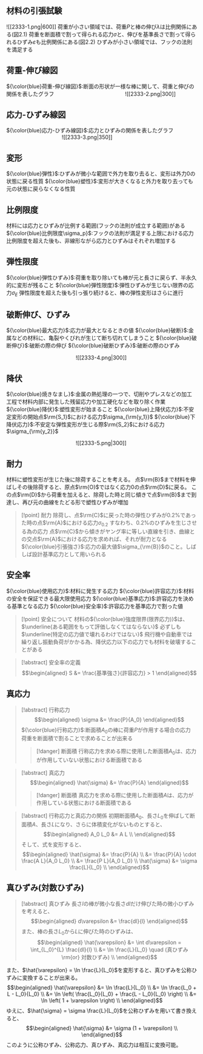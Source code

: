## 材料の引張試験
![[2333-1.png|600]]
荷重が小さい領域では、荷重$P$と棒の伸び$\lambda$は比例関係にある(図2.1)
荷重を断面積で割って得られる応力$\sigma$と、伸びを基準長さで割って得られるひずみ$\varepsilon$も比例関係にある(図2.2)
ひずみが小さい領域では、フックの法則を満足する

## 荷重-伸び線図
${\color{blue}荷重-伸び線図}$:断面の形状が一様な棒に関して、荷重と伸びの関係を表したグラフ
$\hspace{5cm}$![[2333-2.png|300]]

## 応力-ひずみ線図
${\color{blue}応力-ひずみ線図}$:応力とひずみの関係を表したグラフ
$\hspace{4cm}$![[2333-3.png|350]]

## 変形
${\color{blue}弾性}$:ひずみが微小な範囲で外力を取り去ると、変形は外力$0$の状態に戻る性質
${\color{blue}塑性}$:変形が大きくなると外力を取り去っても元の状態に戻らなくなる性質

## 比例限度
材料には応力とひずみが比例する範囲(フックの法則が成立する範囲)がある
${\color{blue}比例限度\sigma_p}$:フックの法則が満足する上限における応力
比例限度を超えた後も、非線形ながら応力とひずみはそれぞれ増加する

## 弾性限度
${\color{blue}弾性ひずみ}$:荷重を取り除いても棒が元と長さに戻らず、半永久的に変形が残ること
${\color{blue}弾性限度}$:弾性ひずみが生じない限界の応力$\sigma_E$
弾性限度を超えた後も引っ張り続けると、棒の弾性変形はさらに進行

## 破断伸び、ひずみ
${\color{blue}最大応力}$:応力が最大となるときの値
${\color{blue}破断}$:金属などの材料に、亀裂やくびれが生じて断ち切れてしまうこと
${\color{blue}破断伸び}$:破断の際の伸び
${\color{blue}破断ひずみ}$:破断の際のひずみ

$\hspace{5cm}$![[2333-4.png|300]]

## 降伏
${\color{blue}焼きなまし}$:金属の熱処理の一つで、切削やプレスなどの加工工程で材料内部に発生した残留応力や加工硬化などを取り除く作業
${\color{blue}降伏}$:塑性変形が始まること
${\color{blue}上降伏応力}$:不安定変形の開始点$\rm{S_1}$における応力$\sigma_{\rm{y_1}}$
${\color{blue}下降伏応力}$:不安定な弾性変形が生じる際$\rm{S_2}$における応力$\sigma_{\rm{y_2}}$

$\hspace{5cm}$![[2333-5.png|300]]

## 耐力
材料に塑性変形が生じた後に除荷することを考える。
点$\rm{B}$まで材料を伸ばしその後除荷すると、原点$\rm{O}$ではなく応力$0$の点$\rm{D}$に戻る。
この点$\rm{D}$から荷重を加えると、除荷した時と同じ傾きで点$\rm{B}$まで到達し、再び元の曲線をたどる形で塑性ひずみが増加
> [!point] 耐力
> 除荷し、点$\rm{C}$に戻った時の弾性ひずみが$0.2\%$であった時の点$\rm{A}$における応力$\sigma_{0.2}$
> すなわち、$0.2\%$のひずみを生じさせる為の応力
> 点$\rm{C}$から傾きがヤング率に等しい直線を引き、曲線との交点$\rm{A}$における応力を求めれば、それが耐力となる
> ${\color{blue}引張強さ}$:応力の最大値$\sigma_{\rm{B}}$のこと。しばしば設計基準応力として用いられる

## 安全率
${\color{blue}使用応力}$:材料に発生する応力
${\color{blue}許容応力}$:材料の安全を保証できる最大限使用応力
${\color{blue}基準応力}$:許容応力を決める基準となる応力
${\color{blue}安全率}$:許容応力を基準応力で割った値

> [!point] 安全について
> 材料の${\color{blue}強度限界(限界応力)}$は、$\underline{ある範囲をもって評価しなくてはならない}$
> 必ずしも$\underline{特定の応力値で壊れるわけではない}$
> 飛行機や自動車では繰り返し振動負荷がかかる為、降伏応力以下の応力でも材料を破壊することがある

> [!abstract] 安全率の定義
> $$\begin{aligned}
> S &= \frac{基準強さ}{許容応力} > 1
> \end{aligned}$$

## 真応力
> [!abstract] 行称応力
> $$\begin{aligned}
> \sigma &= \frac{P}{A_0}
> \end{aligned}$$
> ${\color{blue}行称応力}$:断面積$A_0$の棒に荷重$P$が作用する場合の応力
> 荷重を断面積で割ることで求めることが出来る
> > [!danger] 断面積
> > 行称応力を求める際に使用した断面積$A_0$は、応力が作用していない状態における断面積である

> [!abstract] 真応力
> $$\begin{aligned}
> \hat{\sigma} &= \frac{P}{A}
> \end{aligned}$$
> > [!danger] 断面積
> > 真応力を求める際に使用した断面積$A$は、応力が作用している状態における断面積である

> [!abstract] 行称応力と真応力の関係
> 初期断面積$A_0$、長さ$L_0$を伸ばして断面積$A$、長さ$L$になり、さらに体積変化がないものとすると、
> $$\begin{aligned}
> A_0 L_0 &= A L \\
> \end{aligned}$$
> そして、式を変形すると、
> $$\begin{aligned}
> \hat{\sigma} &= \frac{P}{A} \\
> &= \frac{P}{A} \cdot \frac{A L}{A_0 L_0} \\
> &= \frac{P L}{A_0 L_0} \\
> \hat{\sigma} &= \sigma \frac{L}{L_0} \\
> \end{aligned}$$

## 真ひずみ(対数ひずみ)
> [!abstract] 真ひずみ
> 長さ$l$の棒が微小な長さ$dl$だけ伸びた時の微小ひずみを考えると、
> $$\begin{aligned}
> d\varepsilon &= \frac{dl}{l}
> \end{aligned}$$
> また、棒の長さ$L_0$から$L$に伸びた時のひずみは、
> $$\begin{aligned}
> \hat{\varepsilon} &= \int d\varepsilon = \int_{L_0}^{L} \frac{dl}{l} \\
> &= \ln \frac{L}{L_0} \quad (真ひずみ \rm{or} 対数ひずみ) \\
> \end{aligned}$$

また、$\hat{\varepsilon} = \ln \frac{L}{L_0}$を変形すると、真ひずみを公称ひずみに変換することが出来る。
$$\begin{aligned}
\hat{\varepsilon} &= \ln \frac{L}{L_0} \\
&= \ln \frac{L_0 + L - L_0}{L_0} \\
&= \ln \left( \frac{L_0}{L_0} + \frac{L - L_0}{L_0} \right) \\
&= \ln \left( 1 + \varepsilon \right) \\
\end{aligned}$$
ゆえに、$\hat{\sigma} = \sigma \frac{L}{L_0}$を公称ひずみを用いて書き換えると、
$$\begin{aligned}
\hat{\sigma} &= \sigma (1 + \varepsilon) \\
\end{aligned}$$
このように公称ひずみ、公称応力、真ひずみ、真応力は相互に変換可能。
